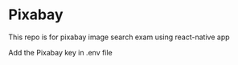 # Pixabay
This repo is for pixabay image search exam using react-native app 

Add the Pixabay key in .env file
